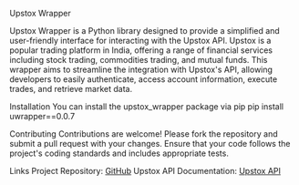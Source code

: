 Upstox Wrapper

Upstox Wrapper is a Python library designed to provide a simplified and user-friendly interface for interacting with the Upstox API. Upstox is a popular trading platform in India, offering a range of financial services including stock trading, commodities trading, and mutual funds. This wrapper aims to streamline the integration with Upstox's API, allowing developers to easily authenticate, access account information, execute trades, and retrieve market data.

Installation
You can install the upstox_wrapper package via pip
pip install uwrapper==0.0.7

Contributing
Contributions are welcome! Please fork the repository and submit a pull request with your changes. Ensure that your code follows the project's coding standards and includes appropriate tests.

Links
Project Repository: [GitHub](https://github.com/azachbot/upstox_api_wrapper)
Upstox API Documentation: [Upstox API](https://upstox.com/developer/api-documentation/open-api)